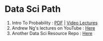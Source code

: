 # Data Sci Path

1. Intro To Probability : [PDF](https://cloudflare-ipfs.com/ipfs/bafykbzacebxldrsvkqsbymsxvbtx3o27vyepuf2ufbmec7mm2leg53miivl76?filename=%28Chapman%20%26%20Hall_CRC%20Texts%20in%20Statistical%20Science%29%20Joseph%20K.%20Blitzstein%2C%20Jessica%20Hwang%20-%20Introduction%20to%20Probability%2C%20Second%20Edition-Chapman%20and%20Hall_CRC%20%282019%29.pdf) | [Video Lectures](https://youtube.com/playlist?list=PL2SOU6wwxB0uwwH80KTQ6ht66KWxbzTIo)
2. Andrew Ng's lectures on YouTube : [Here](https://youtube.com/playlist?list=PLoROMvodv4rMiGQp3WXShtMGgzqpfVfbU)
3. Another Data Sci Resource Repo : [Here](https://github.com/Mohitkr95/Best-Data-Science-Resources)
